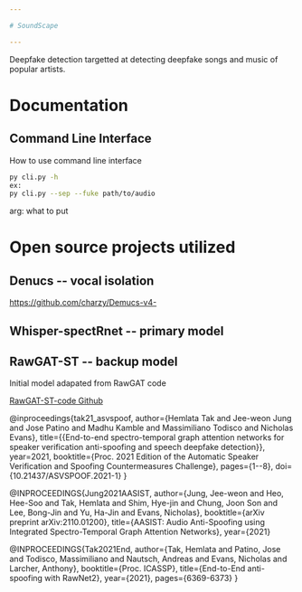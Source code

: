 ```yaml
---

# SoundScape

---
```


Deepfake detection targetted at detecting deepfake songs and music of popular artists.

# Documentation

## Command Line Interface
How to use command line interface

```bash
py cli.py -h
ex:
py cli.py --sep --fuke path/to/audio
```

arg: what to put


# Open source projects utilized


## Denucs -- vocal isolation
https://github.com/charzy/Demucs-v4-


## Whisper-spectRnet -- primary model
[whisper-specRnet Github]: https://github.com/piotrkawa/deepfake-whisper-features/tree/main?tab=readme-ov-file
[Supporting Paper]: https://www.isca-archive.org/interspeech_2023/kawa23b_interspeech.pdf 

## RawGAT-ST -- backup model
Initial model adapated from RawGAT code


[RawGAT-ST-code Github](https://github.com/eurecom-asp/RawGAT-ST-antispoofing)


@inproceedings{tak21_asvspoof,
  author={Hemlata Tak and Jee-weon Jung and Jose Patino and Madhu Kamble and Massimiliano Todisco and Nicholas Evans},
  title={{End-to-end spectro-temporal graph attention networks for speaker verification anti-spoofing and speech deepfake detection}},
  year=2021,
  booktitle={Proc. 2021 Edition of the Automatic Speaker Verification and Spoofing Countermeasures Challenge},
  pages={1--8},
  doi={10.21437/ASVSPOOF.2021-1}
}

@INPROCEEDINGS{Jung2021AASIST,
  author={Jung, Jee-weon and Heo, Hee-Soo and Tak, Hemlata and Shim, Hye-jin and Chung, Joon Son and Lee, Bong-Jin and Yu, Ha-Jin and Evans, Nicholas},
  booktitle={arXiv preprint arXiv:2110.01200}, 
  title={AASIST: Audio Anti-Spoofing using Integrated Spectro-Temporal Graph Attention Networks}, 
  year={2021}

@INPROCEEDINGS{Tak2021End,
  author={Tak, Hemlata and Patino, Jose and Todisco, Massimiliano and Nautsch, Andreas and Evans, Nicholas and Larcher, Anthony},
  booktitle={Proc. ICASSP}, 
  title={End-to-End anti-spoofing with RawNet2}, 
  year={2021},
  pages={6369-6373}
}
